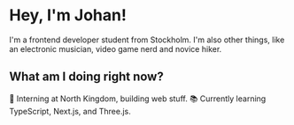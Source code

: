 # Hey, I'm Johan!

I'm a frontend developer student from Stockholm. 
I'm also other things, like an electronic musician, video game nerd and novice hiker.

## What am I doing right now?
🚀 Interning at North Kingdom, building web stuff.
📚 Currently learning TypeScript, Next.js, and Three.js.
